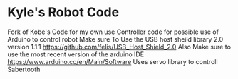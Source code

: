 # Kyle's Robot Code
Fork of Kobe's Code for my own use
Controller code for possible use of Arduino to control robot
Make sure To Use the USB host sheild library 2.0 version 1.1.1 https://github.com/felis/USB_Host_Shield_2.0
Also Make sure to use the most recent version of the arduino IDE https://www.arduino.cc/en/Main/Software
Uses servo library to controll Sabertooth

